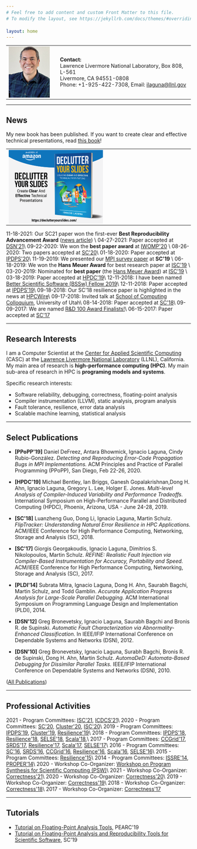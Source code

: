 ```yaml
---
# Feel free to add content and custom Front Matter to this file.
# To modify the layout, see https://jekyllrb.com/docs/themes/#overriding-theme-defaults

layout: home
---
```



<table>
<tr> <td valign="top" style="width:25%;"> <img src="images/website_2023.jpg" alt="Ignacio Laguna" style="display:block;" /> </td>
<td width="2%"> </td>
<td>
<b>Contact:</b><br />
Lawrence Livermore National Laboratory, Box 808, L-561<br />
Livermore, CA 94551-0808<br />
Phone: +1-925-422-7308, Email: <a href="mailto:ilaguna@llnl.gov">ilaguna@llnl.gov</a>
</td> </tr>
</table> 

<!--
![Ignacio Laguna](images/ignacio_profile_1.jpg "Ignacio Laguna")

**Contact:**\\
Lawrence Livermore National Laboratory, Box 808, L-561 \\
Livermore, CA 94551-0808 \\
Phone: +1-925-422-7308, Email: [ilaguna@llnl.gov](mailto:ilaguna@llnl.gov)
 -->

----

## News

My new book has been published. If you want to create clear and effective technical presentations, read [this book](https://www.amazon.com/dp/B0C2SFPLF5)!
<table> <tr>
<td valign="top" style="width:50%;"> <a href="https://www.amazon.com/dp/B0C2SFPLF5">
 <img src="images/research_website_post.png" alt="Declutter Your Slides" style="display:block;" width="55%" /> </a>
 </td>
<td width="2%"> </td>
</tr> </table>

<!--
<font color="red">Interested in an internship?</font> [See here](/internships/)
 -->
11-18-2021: Our SC21 paper won the first-ever **Best Reproducibility Advancement Award** ([news article](https://www.llnl.gov/news/llnl-team-wins-sc21-reproducibility-advancement-award)) \\
04-27-2021: Paper accepted at [DSN'21](http://dsn2021.ntu.edu.tw/)\\
09-22-2020: We won the **best paper award** at [IWOMP'20](https://www.iwomp2020.org/)  \\
08-26-2020: Two papers accepted at [SC'20](https://sc20.supercomputing.org/)\\
01-18-2020: Paper accepted at [IPDPS'20](http://www.ipdps.org/)\\
11-19-2019: We presented our [MPI survey paper](https://dl.acm.org/citation.cfm?doid=3295500.3356176) at **SC'19** \\
06-18-2019: We won the **Hans Meuer Award** for best research paper at [ISC'19](https://www.isc-hpc.com/)  \\
03-20-2019: Nominated for **best paper** (the [Hans Meuer Award](https://www.isc-hpc.com/awards-2019.html)) at [ISC'19](https://www.isc-hpc.com/)  \\
03-18-2019: Paper accepted at [HPDC'19](http://www.hpdc.org/2019/)\\
12-11-2018: I have been named [Better Scientific Software (BSSw) Fellow 2019](https://bssw.io/blog_posts/introducing-the-2019-bssw-fellows)\\
12-11-2018: Paper accepted at [IPDPS'19](http://www.ipdps.org/)\\
09-18-2018: Our SC'18 resilience paper is highlighted in the news at [HPCWire](https://www.hpcwire.com/2018/09/18/whats-new-in-hpc-research-september-part-1/)\\
09-17-2018: Invited talk at [School of Computing Colloquium](http://www.cs.utah.edu/calendar/colloquium-ignacio-laguna/), University of Utah\\
08-14-2018: Paper accepted at [SC'18](https://sc18.supercomputing.org/)\\
09-09-2017: We are named [R&D 100 Award Finalists!](https://www.rd100conference.com/awards/winners-finalists/year/2017/)\\
06-15-2017: Paper accepted at [SC'17](https://sc17.supercomputing.org/)


----

## Research Interests

I am a Computer Scientist at the [Center for Applied Scientific Computing](https://computation.llnl.gov/casc) (CASC) at the [Lawrence Livermore National Laboratory](https://www.llnl.gov/) (LLNL), California. My main area of research is **high-performance computing (HPC)**. My main sub-area of research in HPC is **programing models and systems**.

Specific research interests:
- Software reliability, debugging, correctness, floating-point analysis
- Compiler instrumentation (LLVM), static analysis, program analysis
- Fault tolerance, resilience, error data analysis
- Scalable machine learning, statistical analysis

----

## Select Publications
- **[PPoPP'19]** Daniel DeFreez, Antara Bhowmick, Ignacio Laguna, Cindy Rubio-González. *Detecting and Reproducing Error-Code Propagation Bugs in MPI Implementations.* ACM Principles and Practice of Parallel Programming (PPoPP), San Diego, Feb 22-26, 2020.

- **[HPDC'19]** Michael Bentley, Ian Briggs, Ganesh Gopalakrishnan,Dong H. Ahn, Ignacio Laguna, Gregory L. Lee, Holger E. Jones. *Multi-level Analysis of Compiler-Induced Variability and Performance Tradeoffs.* International Symposium on High-Performance Parallel and Distributed Computing (HPDC), Phoenix, Arizona, USA - June 24-28, 2019.

- **[SC'18]** Luanzheng Guo, Dong Li, Ignacio Laguna, Martin Schulz. *FlipTracker: Understanding Natural Error Resilience in HPC Applications.* ACM/IEEE Conference for High Performance Computing, Networking, Storage and Analysis (SC), 2018.

- **[SC'17]** Giorgis Georgakoudis, Ignacio Laguna, Dimitrios S. Nikolopoulos, Martin Schulz. *REFINE: Realistic Fault Injection via Compiler-Based Instrumentation for Accuracy, Portability and Speed.* ACM/IEEE Conference for High Performance Computing, Networking, Storage and Analysis (SC), 2017.

- **[PLDI'14]** Subrata Mitra, Ignacio Laguna, Dong H. Ahn, Saurabh Bagchi, Martin Schulz, and Todd Gamblin. *Accurate Application Progress Analysis for Large-Scale Parallel Debugging.* ACM International Symposium on Programming Language Design and Implementation (PLDI), 2014.

- **[DSN'12]** Greg Bronevetsky, Ignacio Laguna, Saurabh Bagchi and Bronis R. de Supinski. *Automatic Fault Characterization via Abnormality-Enhanced Classification.* In IEEE/IFIP International Conference on Dependable Systems and Networks (DSN), 2012.

- **[DSN'10]** Greg Bronevetsky, Ignacio Laguna, Surabh Bagchi, Bronis R. de Supinski, Dong H. Ahn, Martin Schulz. *AutomaDeD: Automata-Based Debugging for Dissimilar Parallel Tasks.* IEEE/IFIP International Conference on Dependable Systems and Networks (DSN), 2010.


([All Publications](/papers/))

----

## Professional Activities

<!---
Technical Program Committee: [IPDPS'18](http://www.ipdps.org/)\\
Technical Program Committee: [CCGrid'17](https://www.arcos.inf.uc3m.es/ccgrid2017/)\\
Technical Program Committee: [SRDS'17](http://srds2017.comp.polyu.edu.hk/)\\
Technical Program Committee: [SRDS'16](http://srds2016.inf.mit.bme.hu/)\\
Technical Program Committee: [SC'16](http://sc16.supercomputing.org/)\\
Technical Program Committee: [CCGrid'16](http://ccgrid2016.uniandes.edu.co/)\\
Technical Program Committee: [ISSRE'14](http://2014.issre.net/)\\
Co-Organizer: [Correctness'18](https://correctness-workshop.github.io/2018/)\\
Co-Organizer: [Correctness'17](https://correctness-workshop.github.io/2017/)\\
Posters Committee: [SC'14](http://sc14.supercomputing.org/)\\
Technical Program Committee: [Resilience'18](https://www.csm.ornl.gov/srt/conferences/Resilience/2018/) \\
Technical Program Committee: [Resilience'17](https://www.csm.ornl.gov/srt/conferences/Resilience/2017/) \\
Technical Program Committee: [Resilience'16](https://www.csm.ornl.gov/srt/conferences/Resilience/2016/) \\
Technical Program Committee: [Resilience'15](https://www.csm.ornl.gov/srt/conferences/Resilience/2015/) \\
Technical Program Committee: [SELSE'18](https://www.selse.org/)\\
Technical Program Committee: [SELSE'17](https://www.selse.org/)\\
Technical Program Committee: [SELSE'16](https://www.selse.org/)\\
Technical Program Committee: [PROPER'13](http://www.vi-hps.org/)\\
Technical Program Committee: [PROPER'14](http://www.vi-hps.org/)\\
Technical Program Committee: [Scala'18](https://www.csm.ornl.gov/srt/conferences/Scala/2017/)\\
Technical Program Committee: [Scala'17](https://www.csm.ornl.gov/srt/conferences/Scala/2018/)\\
Technical Program Committee: [Scala'16](https://www.csm.ornl.gov/srt/conferences/Scala/2016/)
 -->

<!---
**Conference Program Committees:**
[IPDPS'19](http://www.ipdps.org/),
[IPDPS'18](http://www.ipdps.org/ipdps2018/index.html),
[CCGrid'17](https://www.arcos.inf.uc3m.es/ccgrid2017/),
[SRDS'17](http://srds2017.comp.polyu.edu.hk/),
[SRDS'16](http://srds2016.inf.mit.bme.hu/),
[SC'16](http://sc16.supercomputing.org/),
[CCGrid'16](http://ccgrid2016.uniandes.edu.co/),
[ISSRE'14](http://2014.issre.net/)\\
**Workshop Program Committees:**
[Resilience'18](https://www.csm.ornl.gov/srt/conferences/Resilience/2018/),
[Resilience'17](https://www.csm.ornl.gov/srt/conferences/Resilience/2017/),
[Resilience'16](https://www.csm.ornl.gov/srt/conferences/Resilience/2016/),
[Resilience'15](https://www.csm.ornl.gov/srt/conferences/Resilience/2015/),
[Scala'18](https://www.csm.ornl.gov/srt/conferences/Scala/2018/),
[Scala'17](https://www.csm.ornl.gov/srt/conferences/Scala/2017/),
[Scala'16](https://www.csm.ornl.gov/srt/conferences/Scala/2016/),
[SELSE'18](https://www.selse.org/),
[SELSE'17](https://www.selse.org/),
[SELSE'16](https://www.selse.org/),
[PROPER'13](http://www.vi-hps.org/),
[PROPER'14](http://www.vi-hps.org/)\\
**Workshop Co-Organizer:**
[Correctness'18](https://correctness-workshop.github.io/2018/),
[Correctness'17](https://correctness-workshop.github.io/2017/)
 -->
 
2021 - Program Committees: [ISC'21](https://www.isc-hpc.com/), [ICDCS'21](https://icdcs2021.us/)\\
2020 - Program Committees: [SC'20](https://sc20.supercomputing.org/), [Cluster'20](https://clustercomp.org/2020/), [ISC'20](https://www.isc-hpc.com/)\\
2019 - Program Committees: [IPDPS'19](http://www.ipdps.org/), [Cluster'19](https://clustercomp.org/2019/),
[Resilience'19](https://www.csm.ornl.gov/srt/conferences/Resilience/2019/)\\
2018 - Program Committees: [IPDPS'18](http://www.ipdps.org/ipdps2018/index.html),
[Resilience'18](https://www.csm.ornl.gov/srt/conferences/Resilience/2018/),
[SELSE'18](https://www.selse.org/),
[Scala'18](https://www.csm.ornl.gov/srt/conferences/Scala/2018/),\\
2017 - Program Committees: [CCGrid'17](https://www.arcos.inf.uc3m.es/ccgrid2017/),
[SRDS'17](http://srds2017.comp.polyu.edu.hk/),
[Resilience'17](https://www.csm.ornl.gov/srt/conferences/Resilience/2017/),
[Scala'17](https://www.csm.ornl.gov/srt/conferences/Scala/2017/),
[SELSE'17](https://www.selse.org/)\\
2016 - Program Committees: [SC'16](http://sc16.supercomputing.org/),
[SRDS'16](http://srds2016.inf.mit.bme.hu/),
[CCGrid'16](http://ccgrid2016.uniandes.edu.co/),
[Resilience'16](https://www.csm.ornl.gov/srt/conferences/Resilience/2016/),
[Scala'16](https://www.csm.ornl.gov/srt/conferences/Scala/2016/),
[SELSE'16](https://www.selse.org/)\\
2015 - Program Committees: [Resilience'15](https://www.csm.ornl.gov/srt/conferences/Resilience/2015/)\\
2014 - Program Committees: [ISSRE'14](http://2014.issre.net/),
[PROPER'14](http://www.vi-hps.org/)\\
2020 - Workshop Co-Organizer: [Workshop on Program Synthesis for Scientific Computing (PSW)](https://prog-synth-science.github.io/2020/)\\
2021 - Workshop Co-Organizer: [Correctness'21](https://correctness-workshop.github.io/2021/)\\
2020 - Workshop Co-Organizer: [Correctness'20](https://correctness-workshop.github.io/2020/)\\
2019 - Workshop Co-Organizer: [Correctness'19](https://correctness-workshop.github.io/2019/)\\
2018 - Workshop Co-Organizer: [Correctness'18](https://correctness-workshop.github.io/2018/)\\
2017 - Workshop Co-Organizer: [Correctness'17](https://correctness-workshop.github.io/2017/)

----
## Tutorials
- [Tutorial on Floating-Point Analysis Tools](http://fpanalysistools.org/pearc19/), PEARC'19
- [Tutorial on Floating-Point Analysis and Reproducibility Tools for Scientific Software](http://fpanalysistools.org/sc19/), SC'19


<!---
<iframe src="https://player.vimeo.com/video/137135569" width="640" height="360" frameborder="0" allowfullscreen></iframe>
 -->


